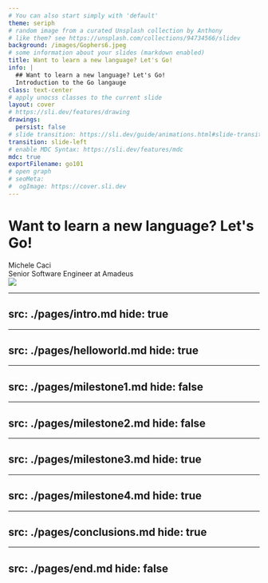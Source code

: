 ```yaml
---
# You can also start simply with 'default'
theme: seriph
# random image from a curated Unsplash collection by Anthony
# like them? see https://unsplash.com/collections/94734566/slidev
background: /images/Gophers6.jpeg
# some information about your slides (markdown enabled)
title: Want to learn a new language? Let's Go!
info: |
  ## Want to learn a new language? Let's Go!
  Introduction to the Go langauge
class: text-center
# apply unocss classes to the current slide
layout: cover
# https://sli.dev/features/drawing
drawings:
  persist: false
# slide transition: https://sli.dev/guide/animations.html#slide-transitions
transition: slide-left
# enable MDC Syntax: https://sli.dev/features/mdc
mdc: true
exportFilename: go101
# open graph
# seoMeta:
#  ogImage: https://cover.sli.dev
---
```


# Want to learn a new language? Let's Go!

<div class="absolute bottom-10 text-left">
    <div>Michele Caci</div>
    <div>Senior Software Engineer at Amadeus</div>
    <div class="flex m-0 gap-1">
      <a href="https://github.com/mcaci" target="_blank" alt="Michele's GitHub" title="Michele's GitHub"
        class="text-xl slidev-icon-btn opacity-50 !border-none !hover:text-white">
        <carbon-logo-github />
      </a>
      <a href="https://x.com/goMicheleCaci" target="_blank" alt="Michele's X" title="Michele's X"
        class="text-xl slidev-icon-btn opacity-50 !border-none !hover:text-white">
        <carbon-logo-x />
      </a>
      <a href="https://www.linkedin.com/in/michele-caci-47770132/" target="_blank" alt="Michele's Linkedin" title="Michele's Linkedin"
        class="text-xl slidev-icon-btn opacity-50 !border-none !hover:text-white">
        <carbon-logo-linkedin />
      </a>
    </div>
</div>

<img src="/images/go-logo-blue.svg" class="absolute bottom-10 right-10 text-right"/>

---
src: ./pages/intro.md
hide: true
---

---
src: ./pages/helloworld.md
hide: true
---

---
src: ./pages/milestone1.md
hide: false
---

---
src: ./pages/milestone2.md
hide: false
---

---
src: ./pages/milestone3.md
hide: true
---

---
src: ./pages/milestone4.md
hide: true
---

---
src: ./pages/conclusions.md
hide: true
---

---
src: ./pages/end.md
hide: false
---